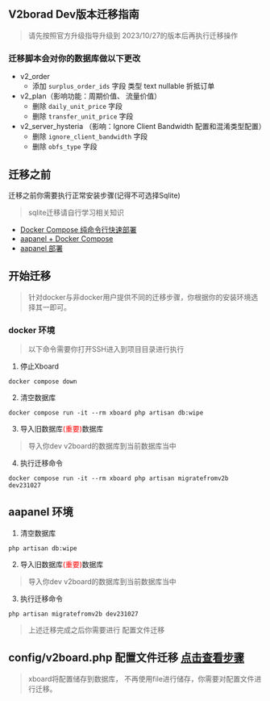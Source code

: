 ## V2borad Dev版本迁移指南
> 请先按照官方升级指导升级到 2023/10/27的版本后再执行迁移操作

### 迁移脚本会对你的数据库做以下更改
- v2_order
    - 添加 `surplus_order_ids` 字段 类型 text nullable 折抵订单
- v2_plan（影响功能：周期价值、 流量价值）
     - 删除 `daily_unit_price`  字段
     - 删除 `transfer_unit_price` 字段
- v2_server_hysteria （影响：Ignore Client Bandwidth 配置和混淆类型配置）
     - 删除 `ignore_client_bandwidth` 字段
     - 删除 `obfs_type` 字段

## 迁移之前
迁移之前你需要执行正常安装步骤(记得不可选择Sqlite)
> sqlite迁移请自行学习相关知识  
- [Docker Compose 纯命令行快速部署](./docs/docker-compose安装指南.md)
- [aapanel + Docker Compose](./docs/aapanel+docker安装指南.md)
- [aapanel 部署](./docs/)

## 开始迁移
> 针对docker与非docker用户提供不同的迁移步骤，你根据你的安装环境选择其一即可。

### docker 环境
> 以下命令需要你打开SSH进入到项目目录进行执行 
1. 停止Xboard
```
docker compose down
```
2. 清空数据库
```
docker compose run -it --rm xboard php artisan db:wipe
```
3. 导入旧数据库<span style="color:red">(重要)</span>数据库
>导入你dev v2board的数据库到当前数据库当中

4. 执行迁移命令
```
docker compose run -it --rm xboard php artisan migratefromv2b dev231027
```
## aapanel 环境
1. 清空数据库
```
php artisan db:wipe
```
2. 导入旧数据库<span style="color:red">(重要)</span>数据库
>导入你dev v2board的数据库到当前数据库当中

3. 执行迁移命令
```
php artisan migratefromv2b dev231027
```

> 上述迁移完成之后你需要进行 配置文件迁移
## config/v2board.php 配置文件迁移 [点击查看步骤](./config迁移指南.md)
> xboard将配置储存到数据库， 不再使用file进行储存，你需要对配置文件进行迁移。